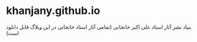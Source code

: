 # khanjany.github.io
بنیاد نشر آثار استاد علی اکبر خانجانی (تمامی آثار استاد خانجانی در این وبلاگ قابل دانلود است)
